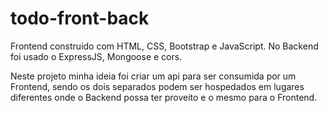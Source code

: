 # todo-front-back

Frontend construido com HTML, CSS, Bootstrap e JavaScript. No Backend foi usado o ExpressJS, Mongoose e cors.

Neste projeto minha ideia foi criar um api para ser consumida por um Frontend, sendo os dois separados podem ser hospedados em lugares diferentes onde o Backend possa ter proveito e o mesmo para o Frontend.
